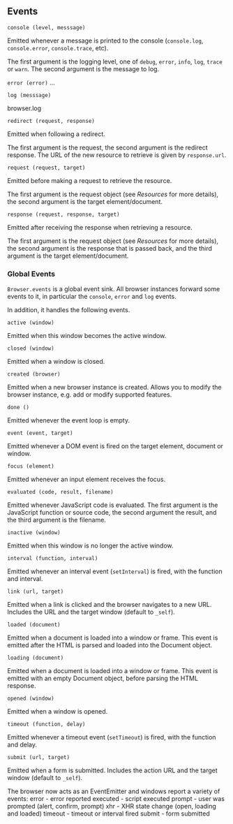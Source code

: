 ## Events

`console (level, messsage)`

Emitted whenever a message is printed to the console (`console.log`,
`console.error`, `console.trace`, etc).

The first argument is the logging level, one of `debug`, `error`, `info`, `log`,
`trace` or `warn`.  The second argument is the message to log.


`error (error)`
...

`log (messsage)`

browser.log


`redirect (request, response)`

Emitted when following a redirect.

The first argument is the request, the second argument is the redirect response.
The URL of the new resource to retrieve is given by `response.url`.

`request (request, target)`

Emitted before making a request to retrieve the resource.

The first argument is the request object (see *Resources* for more details), the
second argument is the target element/document.

`response (request, response, target)`

Emitted after receiving the response when retrieving a resource.

The first argument is the request object (see *Resources* for more details), the
second argument is the response that is passed back, and the third argument is
the target element/document.



### Global Events

`Browser.events` is a global event sink.  All browser instances forward some
events to it, in particular the `console`, `error` and `log` events.

In addition, it handles the following events.

`active (window)`

Emitted when this window becomes the active window.

`closed (window)`

Emitted when a window is closed.

`created (browser)`

Emitted when a new browser instance is created.  Allows you to modify the
browser instance, e.g. add or modify supported features.

`done ()`

Emitted whenever the event loop is empty.

`event (event, target)`

Emitted whenever a DOM event is fired on the target element, document or window.

`focus (element)`

Emitted whenever an input element receives the focus.

`evaluated (code, result, filename)`

Emitted whenever JavaScript code is evaluated.  The first argument is the
JavaScript function or source code, the second argument the result, and the
third argument is the filename.

`inactive (window)`

Emitted when this window is no longer the active window.

`interval (function, interval)`

Emitted whenever an interval event (`setInterval`) is fired, with the function and
interval.

`link (url, target)`

Emitted when a link is clicked and the browser navigates to a new URL.  Includes
the URL and the target window (default to `_self`).

`loaded (document)`

Emitted when a document is loaded into a window or frame.  This event is emitted
after the HTML is parsed and loaded into the Document object.

`loading (document)`

Emitted when a document is loaded into a window or frame.  This event is emitted
with an empty Document object, before parsing the HTML response.

`opened (window)`

Emitted when a window is opened.

`timeout (function, delay)`

Emitted whenever a timeout event (`setTimeout`) is fired, with the function and
delay.

`submit (url, target)`

Emitted when a form is submitted.  Includes the action URL and the target window
(default to `_self`).



The browser now acts as an EventEmitter and windows report a variety of events:
error - error reported
executed - script executed
prompt - user was prompted (alert, confirm, prompt)
xhr - XHR state change (open, loading and loaded)
timeout - timeout or interval fired
submit - form submitted

